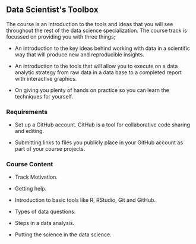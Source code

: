 ## Data Scientist's Toolbox

The course is an introduction to the tools and ideas that you will see throughout the rest of the data science specialization. The course track is focussed on providing you with three things;

- An introduction to the key ideas behind working with data in a scientific way that will produce new and reproducible insights.

- An introduction to the tools that will allow you to execute on a data analytic strategy from raw data in a data base to a completed report with interactive graphics.

- On giving you plenty of hands on practice so you can learn the techniques for yourself.

### Requirements

- Set up a GitHub account. GitHub is a tool for collaborative code sharing and editing.

- Submitting links to files you publicly place in your GitHub account as part of your course projects.

### Course Content

- Track Motivation.

- Getting help.

- Introduction to basic tools like R, RStudio, Git and GitHub.

- Types of data questions.

- Steps in a data analysis.

- Putting the science in the data science.
